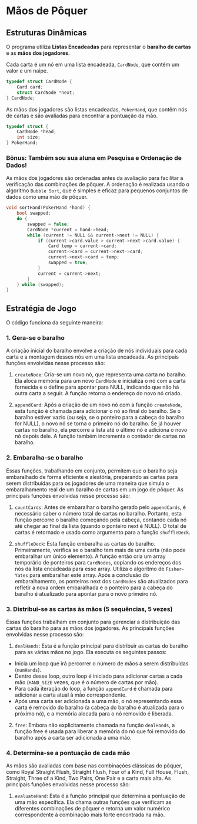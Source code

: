 # Mãos de Pôquer

## Estruturas Dinâmicas

O programa utiliza <b>Listas Encadeadas</b> para representar o <b>baralho de cartas</b> e as <b>mãos dos jogadores</b>. 

Cada carta é um nó em uma lista encadeada, `CardNode`, que contém um valor e um naipe. 

```c
typedef struct CardNode {
    Card card;
    struct CardNode *next;
} CardNode;
```

As mãos dos jogadores são listas encadeadas, `PokerHand`, que contêm nós de cartas e são avaliadas para encontrar a pontuação da mão.

```c
typedef struct {
    CardNode *head;
    int size;
} PokerHand;
```

### Bônus: Também sou sua aluna em Pesquisa e Ordenação de Dados!

As mãos dos jogadores são ordenadas antes da avaliação para facilitar a verificação das combinações de pôquer.
A ordenação é realizada usando o algoritmo `Bubble Sort`, que é simples e eficaz para pequenos conjuntos de dados como uma mão de pôquer.

```c
void sortHand(PokerHand *hand) {
    bool swapped;
    do {
        swapped = false;
        CardNode *current = hand->head;
        while (current != NULL && current->next != NULL) {
            if (current->card.value > current->next->card.value) {
                Card temp = current->card;
                current->card = current->next->card;
                current->next->card = temp;
                swapped = true;
            }
            current = current->next;
        }
    } while (swapped);
}
```

## Estratégia de Jogo

O código funciona da seguinte maneira:

### 1. Gera-se o baralho

A criação inicial do baralho envolve a criação de nós individuais para cada carta e a montagem desses nós em uma lista encadeada.
As principais funções envolvidas nesse processo são:

1. `createNode`: Cria-se um novo nó, que representa uma carta no baralho. Ela aloca memória para um novo `CardNode` e inicializa o nó com a carta fornecida e o define para apontar para NULL, indicando que não há outra carta a seguir. A função retorna o endereço do novo nó criado.

2. `appendCard`: Após a criação de um novo nó com a função `createNode`, esta função é chamada para adicionar o nó ao final do baralho. Se o baralho estiver vazio (ou seja, se o ponteiro para a cabeça do baralho for NULL), o novo nó se torna o primeiro nó do baralho. Se já houver cartas no baralho, ela percorre a lista até o último nó e adiciona o novo nó depois dele. A função também incrementa o contador de cartas no baralho.

### 2. Embaralha-se o baralho

Essas funções, trabalhando em conjunto, permitem que o baralho seja embaralhado de forma eficiente e aleatória, preparando as cartas para serem distribuídas para os jogadores de uma maneira que simula o embaralhamento real de um baralho de cartas em um jogo de pôquer.
As principais funções envolvidas nesse processo são:

1. `countCards`: Antes de embaralhar o baralho gerado pelo `appendCards`, é necessário saber o número total de cartas no baralho. Portanto, esta função percorre o baralho começando pela cabeça, contando cada nó até chegar ao final da lista (quando o ponteiro next é NULL). O total de cartas é retornado e usado como argumento para a função `shuffleDeck`.

2. `shuffleDeck`: Esta função embaralha as cartas do baralho. Primeiramente, verifica se o baralho tem mais de uma carta (não pode embaralhar um único elemento). A função então cria um array temporário de ponteiros para `CardNodes`, copiando os endereços dos nós da lista encadeada para esse array. Utiliza o algoritmo de `Fisher-Yates` para embaralhar este array. Após a conclusão do embaralhamento, os ponteiros next dos `CardNodes` são atualizados para refletir a nova ordem embaralhada e o ponteiro para a cabeça do baralho é atualizado para apontar para o novo primeiro nó.

### 3. Distribui-se as cartas às mãos (5 sequências, 5 vezes)

Essas funções trabalham em conjunto para gerenciar a distribuição das cartas do baralho para as mãos dos jogadores.
As principais funções envolvidas nesse processo são:

1. `dealHands`: Esta é a função principal para distribuir as cartas do baralho para as várias mãos no jogo. Ela executa os seguintes passos:

- Inicia um loop que irá percorrer o número de mãos a serem distribuídas (`numHands`).
- Dentro desse loop, outro loop é iniciado para adicionar cartas a cada mão (`HAND_SIZE` vezes, que é o número de cartas por mão).
- Para cada iteração do loop, a função `appendCard` é chamada para adicionar a carta atual à mão correspondente.
- Após uma carta ser adicionada a uma mão, o nó representando essa carta é removido do baralho (a cabeça do baralho é atualizada para o próximo nó), e a memória alocada para o nó removido é liberada.

2. `free`: Embora não explicitamente chamada na função `dealHands`, a função free é usada para liberar a memória do nó que foi removido do baralho após a carta ser adicionada a uma mão.

### 4. Determina-se a pontuação de cada mão

As mãos são avaliadas com base nas combinações clássicas do pôquer, como Royal Straight Flush, Straight Flush, Four of a Kind, Full House, Flush, Straight, Three of a Kind, Two Pairs, One Pair e a carta mais alta.
As principais funções envolvidas nesse processo são:

1. `evaluateHand`: Esta é a função principal que determina a pontuação de uma mão específica. Ela chama outras funções que verificam as diferentes combinações de pôquer e retorna um valor numérico correspondente à combinação mais forte encontrada na mão.